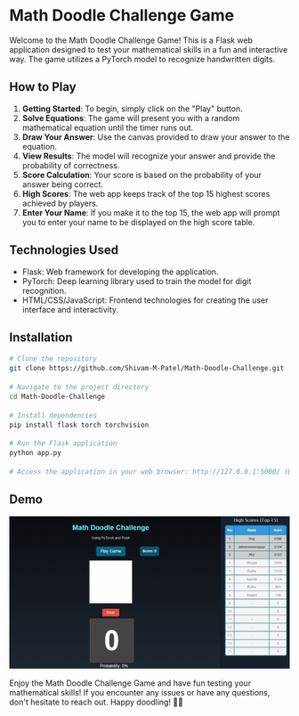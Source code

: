 # Math Doodle Challenge Game

Welcome to the Math Doodle Challenge Game! This is a Flask web application designed to test your mathematical skills in a fun and interactive way. The game utilizes a PyTorch model to recognize handwritten digits. 

## How to Play

1. **Getting Started**: To begin, simply click on the "Play" button.
2. **Solve Equations**: The game will present you with a random mathematical equation until the timer runs out.
3. **Draw Your Answer**: Use the canvas provided to draw your answer to the equation.
4. **View Results**: The model will recognize your answer and provide the probability of correctness.
5. **Score Calculation**: Your score is based on the probability of your answer being correct.
6. **High Scores**: The web app keeps track of the top 15 highest scores achieved by players.
7. **Enter Your Name**: If you make it to the top 15, the web app will prompt you to enter your name to be displayed on the high score table.

## Technologies Used

- Flask: Web framework for developing the application.
- PyTorch: Deep learning library used to train the model for digit recognition.
- HTML/CSS/JavaScript: Frontend technologies for creating the user interface and interactivity.

## Installation

```bash
# Clone the repository
git clone https://github.com/Shivam-M-Patel/Math-Doodle-Challenge.git

# Navigate to the project directory
cd Math-Doodle-Challenge

# Install dependencies
pip install flask torch torchvision

# Run the Flask application
python app.py

# Access the application in your web browser: http://127.0.0.1:5000/ (Default Flask development port)
```
   
## Demo
![Demo GIF](./demo/Math-Doodle.gif)


Enjoy the Math Doodle Challenge Game and have fun testing your mathematical skills! If you encounter any issues or have any questions, don't hesitate to reach out. Happy doodling! 🎨🧠
